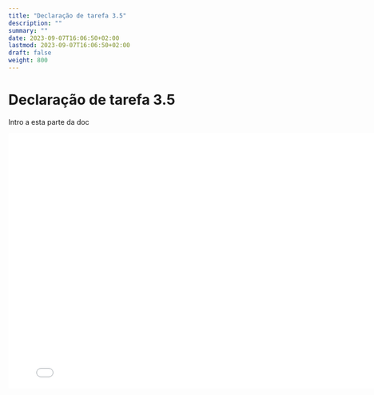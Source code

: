 ```yaml
---
title: "Declaração de tarefa 3.5"
description: ""
summary: ""
date: 2023-09-07T16:06:50+02:00
lastmod: 2023-09-07T16:06:50+02:00
draft: false
weight: 800
---
```


# Declaração de tarefa 3.5

Intro a esta parte da doc

<iframe src="../../../pdfs/Semana6.pdf" frameborder="0" width="800" height="510"></iframe>
